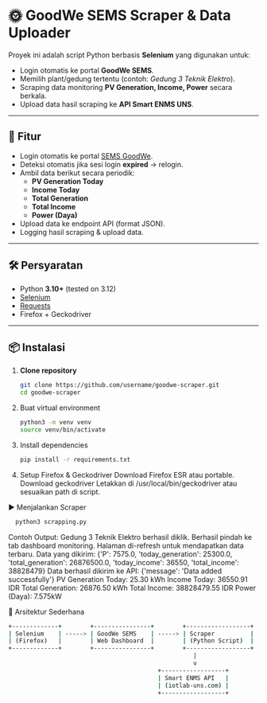 # 🌞 GoodWe SEMS Scraper & Data Uploader

Proyek ini adalah script Python berbasis **Selenium** yang digunakan untuk:
- Login otomatis ke portal **GoodWe SEMS**.
- Memilih plant/gedung tertentu (contoh: *Gedung 3 Teknik Elektro*).
- Scraping data monitoring **PV Generation, Income, Power** secara berkala.
- Upload data hasil scraping ke **API Smart ENMS UNS**.

---

## 🚀 Fitur
- Login otomatis ke portal [SEMS GoodWe](https://www.semsportal.com/).
- Deteksi otomatis jika sesi login **expired** → relogin.
- Ambil data berikut secara periodik:
  - **PV Generation Today**
  - **Income Today**
  - **Total Generation**
  - **Total Income**
  - **Power (Daya)**
- Upload data ke endpoint API (format JSON).
- Logging hasil scraping & upload data.

---

## 🛠️ Persyaratan

- Python **3.10+** (tested on 3.12)
- [Selenium](https://pypi.org/project/selenium/)
- [Requests](https://pypi.org/project/requests/)
- Firefox + Geckodriver

---

## 📦 Instalasi

1. **Clone repository**
   ```bash
   git clone https://github.com/username/goodwe-scraper.git
   cd goodwe-scraper

2. Buat virtual environment
   ```bash
   python3 -m venv venv
   source venv/bin/activate
   
3. Install dependencies
   ```bash
   pip install -r requirements.txt
   
4. Setup Firefox & Geckodriver
   Download Firefox ESR atau portable.
   Download geckodriver
   Letakkan di /usr/local/bin/geckodriver atau sesuaikan path di script.

▶️ Menjalankan Scraper
```bash
  python3 scrapping.py

```
Contoh Output:
Gedung 3 Teknik Elektro berhasil diklik.
Berhasil pindah ke tab dashboard monitoring.
Halaman di-refresh untuk mendapatkan data terbaru.
Data yang dikirim: {'P': 7575.0, 'today_generation': 25300.0, 'total_generation': 26876500.0, 'today_income': 36550, 'total_income': 38828479}
Data berhasil dikirim ke API: {'message': 'Data added successfully'}
PV Generation Today: 25.30 kWh
Income Today: 36550.91 IDR
Total Generation: 26876.50 kWh
Total Income: 38828479.55 IDR
Power (Daya): 7.575kW

📡 Arsitektur Sederhana
```bash
+-------------+        +----------------+        +------------------+
| Selenium    | -----> | GoodWe SEMS    | -----> | Scraper          |
| (Firefox)   |        | Web Dashboard  |        | (Python Script)  |
+-------------+        +----------------+        +------------------+
                                                    |
                                                    v
                                          +------------------+
                                          | Smart ENMS API   |
                                          | (iotlab-uns.com) |
                                          +------------------+


